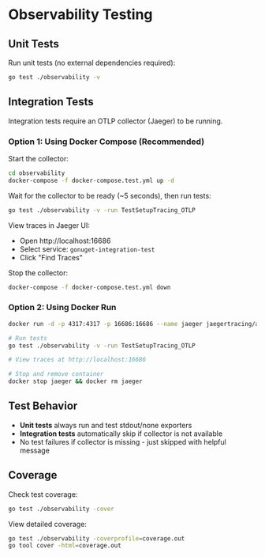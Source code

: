 # Observability Testing

## Unit Tests

Run unit tests (no external dependencies required):

```bash
go test ./observability -v
```

## Integration Tests

Integration tests require an OTLP collector (Jaeger) to be running.

### Option 1: Using Docker Compose (Recommended)

Start the collector:

```bash
cd observability
docker-compose -f docker-compose.test.yml up -d
```

Wait for the collector to be ready (~5 seconds), then run tests:

```bash
go test ./observability -v -run TestSetupTracing_OTLP
```

View traces in Jaeger UI:
- Open http://localhost:16686
- Select service: `gonuget-integration-test`
- Click "Find Traces"

Stop the collector:

```bash
docker-compose -f docker-compose.test.yml down
```

### Option 2: Using Docker Run

```bash
docker run -d -p 4317:4317 -p 16686:16686 --name jaeger jaegertracing/all-in-one:latest

# Run tests
go test ./observability -v -run TestSetupTracing_OTLP

# View traces at http://localhost:16686

# Stop and remove container
docker stop jaeger && docker rm jaeger
```

## Test Behavior

- **Unit tests** always run and test stdout/none exporters
- **Integration tests** automatically skip if collector is not available
- No test failures if collector is missing - just skipped with helpful message

## Coverage

Check test coverage:

```bash
go test ./observability -cover
```

View detailed coverage:

```bash
go test ./observability -coverprofile=coverage.out
go tool cover -html=coverage.out
```
